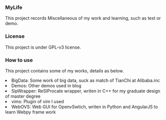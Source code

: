 ### MyLife
This project records Miscellaneous of my work and learning, such as test or demo.

### License
This project is under GPL-v3 license.

### How to use
This project contains some of my works, details as below.
<ur>
    <li>BigData: Some work of big data, suck as match of TianChi at Alibaba.inc</li>
    <li>Demos: Other demos used in blog</li>
    <li>SipWrapper: ReSIProcate wrapper, writen in C++ for my graduate design of master degree</li>
    <li>vims: Plugin of vim I used</li>
    <li>WebOVS: Web GUI for OpenvSwtich, writen in Python and AngularJS to learn Webpy frame work</li>
</ur>
